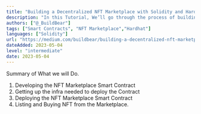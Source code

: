 ```yaml
---
title: "Building a Decentralized NFT Marketplace with Solidity and Hardhat: A Step-by-Step Tutorial"
description: "In this Tutorial, We’ll go through the process of building the smart contracts that hold the business logic for our NFT marketplace."
authors: ["@_BuildBear"]
tags: ["Smart Contracts", "NFT Marketplace","Hardhat"]
languages: ["Solidity"]
url: "https://medium.com/buildbear/building-a-decentralized-nft-marketplace-with-solidity-and-hardhat-a-step-by-step-tutorial-cef7af808b93"
dateAdded: 2023-05-04
level: "intermediate"
date: 2023-05-04
---
```



Summary of What we will Do.

1. Developing the NFT Marketplace Smart Contract
2. Getting up the infra needed to deploy the Contract
3. Deploying the NFT Marketplace Smart Contract
4. Listing and Buying NFT from the Marketplace.  
